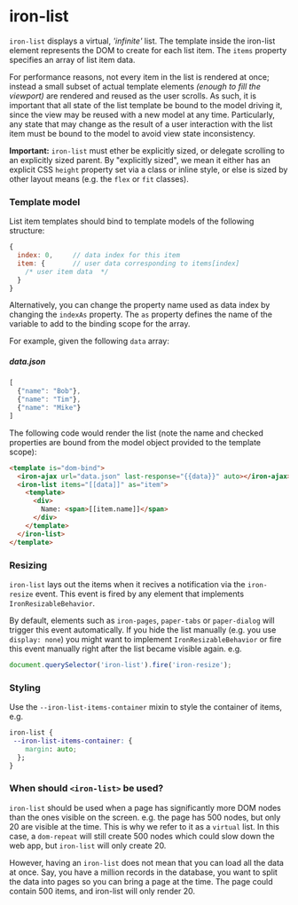 iron-list
========================

`iron-list` displays a virtual, *'infinite'* list. The template inside
the iron-list element represents the DOM to create for each list item.
The `items` property specifies an array of list item data.

For performance reasons, not every item in the list is rendered at once;
instead a small subset of actual template elements *(enough to fill the viewport)*
are rendered and reused as the user scrolls. As such, it is important that all
state of the list template be bound to the model driving it, since the view may
be reused with a new model at any time. Particularly, any state that may change
as the result of a user interaction with the list item must be bound to the model
to avoid view state inconsistency.

__Important:__ `iron-list` must ether be explicitly sized, or delegate scrolling to an
explicitly sized parent. By "explicitly sized", we mean it either has an explicit
CSS `height` property set via a class or inline style, or else is sized by other
layout means (e.g. the `flex` or `fit` classes).

### Template model

List item templates should bind to template models of the following structure:

```js
{
  index: 0,     // data index for this item
  item: {       // user data corresponding to items[index]
    /* user item data  */
  }
}
```

Alternatively, you can change the property name used as data index by changing the
`indexAs` property. The `as` property defines the name of the variable to add to the binding
scope for the array.

For example, given the following `data` array:

##### data.json

```js
[
  {"name": "Bob"},
  {"name": "Tim"},
  {"name": "Mike"}
]
```

The following code would render the list (note the name and checked properties are
bound from the model object provided to the template scope):

```html
<template is="dom-bind">
  <iron-ajax url="data.json" last-response="{{data}}" auto></iron-ajax>
  <iron-list items="[[data]]" as="item">
    <template>
      <div>
        Name: <span>[[item.name]]</span>
      </div>
    </template>
  </iron-list>
</template>
```

### Resizing

`iron-list` lays out the items when it recives a notification via the `iron-resize` event.
This event is fired by any element that implements `IronResizableBehavior`.

By default, elements such as `iron-pages`, `paper-tabs` or `paper-dialog` will trigger
this event automatically. If you hide the list manually (e.g. you use `display: none`)
you might want to implement `IronResizableBehavior` or fire this event manually right
after the list became visible again. e.g.

```js
document.querySelector('iron-list').fire('iron-resize');
```

### Styling

Use the `--iron-list-items-container` mixin to style the container of items, e.g.

```css
iron-list {
 --iron-list-items-container: {
    margin: auto;
  };
}
```

### When should `<iron-list>` be used?

`iron-list` should be used when a page has significantly more DOM nodes than the ones visible on the screen. e.g. the page has 500 nodes, but only 20 are visible at the time. This is why we refer to it as a `virtual` list. In this case, a `dom-repeat` will still create 500 nodes which could slow down the web app, but `iron-list` will only create 20.

However, having an `iron-list` does not mean that you can load all the data at once. Say, you have a million records in the database, you want to split the data into pages so you can bring a page at the time. The page could contain 500 items, and iron-list will only render 20.
